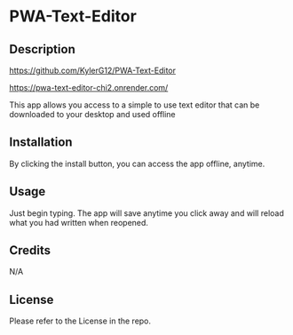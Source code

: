 # PWA-Text-Editor


## Description
https://github.com/KylerG12/PWA-Text-Editor

https://pwa-text-editor-chi2.onrender.com/

This app allows you access to a simple to use text editor that can be downloaded to your desktop and used offline

## Installation

By clicking the install button, you can access the app offline, anytime.

## Usage

Just begin typing. The app will save anytime you click away and will reload what you had written when reopened.

## Credits

N/A

## License

Please refer to the License in the repo.